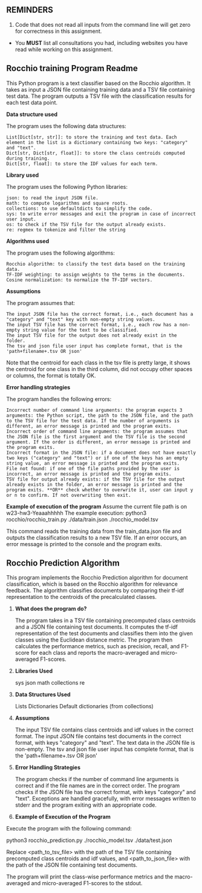 ## REMINDERS

1. Code that does not read all inputs from the command line will get zero for correctness in this assignment.
+ You **MUST** list all consultations you had, including websites you have read while working on this assignment.

## Rocchio training Program Readme

This Python program is a text classifier based on the Rocchio algorithm. It takes as input a JSON file containing training data and a TSV file containing test data. The program outputs a TSV file with the classification results for each test data point.

**Data structure used**

The program uses the following data structures:

    List[Dict[str, str]]: to store the training and test data. Each element in the list is a dictionary containing two keys: "category" and "text".
    Dict[str, Dict[str, float]]: to store the class centroids computed during training.
    Dict[str, float]: to store the IDF values for each term.

**Library used**

The program uses the following Python libraries:

    json: to read the input JSON file.
    math: to compute logarithms and square roots.
    collections: to use defaultdicts to simplify the code.
    sys: to write error messages and exit the program in case of incorrect user input.
    os: to check if the TSV file for the output already exists.
    re: regmex to tokenize and filter the string

**Algorithms used**

The program uses the following algorithms:

    Rocchio algorithm: to classify the test data based on the training data.
    TF-IDF weighting: to assign weights to the terms in the documents.
    Cosine normalization: to normalize the TF-IDF vectors.

**Assumptions**

The program assumes that:

    The input JSON file has the correct format, i.e., each document has a "category" and "text" key with non-empty string values.
    The input TSV file has the correct format, i.e., each row has a non-empty string value for the text to be classified.
    The input TSV file for the output does not already exist in the folder.
    The tsv and json file user input has complete format, that is the 'path+filename+.tsv OR json'
Note that the centroid for each class in the tsv file is pretty large, it shows the centroid for one class in the third column, did not occupy other spaces or columns, the format is totally OK.

**Error handling strategies**

The program handles the following errors:

    Incorrect number of command line arguments: the program expects 3 arguments: the Python script, the path to the JSON file, and the path to the TSV file for the test data. If the number of arguments is different, an error message is printed and the program exits.
    Incorrect order of command line arguments: the program assumes that the JSON file is the first argument and the TSV file is the second argument. If the order is different, an error message is printed and the program exits.
    Incorrect format in the JSON file: if a document does not have exactly two keys ("category" and "text") or if one of the keys has an empty string value, an error message is printed and the program exits.
    File not found: if one of the file paths provided by the user is incorrect, an error message is printed and the program exits.
    TSV file for output already exists: if the TSV file for the output already exists in the folder, an error message is printed and the program exits. **OR** check whether to overwrite it, user can input y or n to confirm. If not overwriting then exit.

**Example of execution of the program**
Assume the current file path is on w23-hw3-Yeaaahhhhh
The example execution:
    python3 rocchio/rocchio_train.py ./data/train.json ./rocchio_model.tsv

This command reads the training data from the train_data.json file and outputs the classification results to a new TSV file. 
If an error occurs, an error message is printed to the console and the program exits.





## Rocchio Prediction Algorithm

This program implements the Rocchio Prediction algorithm for document classification, which is based on the Rocchio algorithm for relevance feedback. The algorithm classifies documents by comparing their tf-idf representation to the centroids of the precalculated classes.
1. **What does the program do?**

    The program takes in a TSV file containing precomputed class centroids and a JSON file containing test documents. It computes the tf-idf representation of the       test documents and classifies them into the given classes using the Euclidean distance metric. The program then calculates the performance metrics, such as           precision, recall, and F1-score for each class and reports the macro-averaged and micro-averaged F1-scores.

2. **Libraries Used**

    sys
    json
    math
    collections
    re
    
3. **Data Structures Used**

    Lists
    Dictionaries
    Default dictionaries (from collections)

4. **Assumptions**

    The input TSV file contains class centroids and idf values in the correct format.
    The input JSON file contains test documents in the correct format, with keys "category" and "text".
    The text data in the JSON file is non-empty.
    The tsv and json file user input has complete format, that is the 'path+filename+.tsv OR json'
5. **Error Handling Strategies**

    The program checks if the number of command line arguments is correct and if the file names are in the correct order.
    The program checks if the JSON file has the correct format, with keys "category" and "text".
    Exceptions are handled gracefully, with error messages written to stderr and the program exiting with an appropriate code.

6. **Example of Execution of the Program**

Execute the program with the following command:

python3 rocchio_prediction.py ./rocchio_model.tsv ./data/test.json

Replace <path_to_tsv_file> with the path of the TSV file containing precomputed class centroids and idf values, and <path_to_json_file> with the path of the JSON file containing test documents.

The program will print the class-wise performance metrics and the macro-averaged and micro-averaged F1-scores to the stdout.
